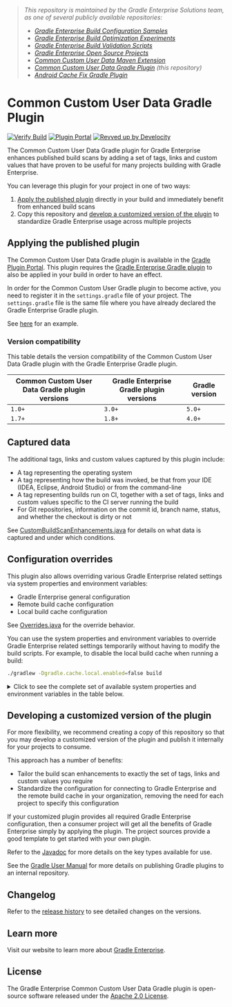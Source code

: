 > _This repository is maintained by the Gradle Enterprise Solutions team, as one of several publicly available repositories:_
> - _[Gradle Enterprise Build Configuration Samples][ge-build-config-samples]_
> - _[Gradle Enterprise Build Optimization Experiments][ge-build-optimization-experiments]_
> - _[Gradle Enterprise Build Validation Scripts][ge-build-validation-scripts]_
> - _[Gradle Enterprise Open Source Projects][ge-oss-projects]_
> - _[Common Custom User Data Maven Extension][ccud-maven-extension]_
> - _[Common Custom User Data Gradle Plugin][ccud-gradle-plugin] (this repository)_
> - _[Android Cache Fix Gradle Plugin][android-cache-fix-plugin]_

# Common Custom User Data Gradle Plugin

[![Verify Build](https://github.com/gradle/common-custom-user-data-gradle-plugin/actions/workflows/build-verification.yml/badge.svg?branch=main)](https://github.com/gradle/common-custom-user-data-gradle-plugin/actions/workflows/build-verification.yml)
[![Plugin Portal](https://img.shields.io/maven-metadata/v?metadataUrl=https://plugins.gradle.org/m2/com/gradle/common-custom-user-data-gradle-plugin/maven-metadata.xml&label=Plugin%20Portal)](https://plugins.gradle.org/plugin/com.gradle.common-custom-user-data-gradle-plugin)
[![Revved up by Develocity](https://img.shields.io/badge/Revved%20up%20by-Develocity-06A0CE?logo=Gradle&labelColor=02303A)](https://ge.solutions-team.gradle.com/scans)

The Common Custom User Data Gradle plugin for Gradle Enterprise enhances published build scans
by adding a set of tags, links and custom values that have proven to be useful for many projects building with Gradle Enterprise.

You can leverage this plugin for your project in one of two ways:
1. [Apply the published plugin](#applying-the-published-plugin) directly in your build and immediately benefit from enhanced build scans
2. Copy this repository and [develop a customized version of the plugin](#developing-a-customized-version-of-the-plugin) to standardize Gradle Enterprise usage across multiple projects

## Applying the published plugin

The Common Custom User Data Gradle plugin is available in the [Gradle Plugin Portal](https://plugins.gradle.org/plugin/com.gradle.common-custom-user-data-gradle-plugin). This
plugin requires the [Gradle Enterprise Gradle plugin](https://plugins.gradle.org/plugin/com.gradle.enterprise) to also be applied in your build in order to have an effect.

In order for the Common Custom User Gradle plugin to become active, you need to register it in the `settings.gradle` file of your project. The `settings.gradle` file is the same
file where you have already declared the Gradle Enterprise Gradle plugin.

See [here](settings.gradle) for an example.

### Version compatibility

This table details the version compatibility of the Common Custom User Data Gradle plugin with the Gradle Enterprise Gradle plugin.

| Common Custom User Data Gradle plugin versions | Gradle Enterprise Gradle plugin versions | Gradle version |
| ---------------------------------------------- | ---------------------------------------- | -------------- |
| `1.0+`                                         | `3.0+`                                   | `5.0+`         | 
| `1.7+`                                         | `1.8+`                                   | `4.0+`         |

## Captured data

The additional tags, links and custom values captured by this plugin include:
- A tag representing the operating system
- A tag representing how the build was invoked, be that from your IDE (IDEA, Eclipse, Android Studio) or from the command-line
- A tag representing builds run on CI, together with a set of tags, links and custom values specific to the CI server running the build
- For Git repositories, information on the commit id, branch name, status, and whether the checkout is dirty or not

See [CustomBuildScanEnhancements.java](./src/main/java/com/gradle/CustomBuildScanEnhancements.java) for details on what data is
captured and under which conditions.

## Configuration overrides

This plugin also allows overriding various Gradle Enterprise related settings via system properties and environment variables:
- Gradle Enterprise general configuration
- Remote build cache configuration
- Local build cache configuration

See [Overrides.java](./src/main/java/com/gradle/Overrides.java) for the override behavior.

You can use the system properties and environment variables to override Gradle Enterprise related settings temporarily without having
to modify the build scripts. For example, to disable the local build cache when running a build:

```bash
./gradlew -Dgradle.cache.local.enabled=false build
```

<details>
  <summary>Click to see the complete set of available system properties and environment variables in the table below. </summary>

### Gradle Enterprise settings

| Gradle Enterprise API                 | System property                        | Environment variable                   |
|:--------------------------------------|:---------------------------------------|:---------------------------------------|
| gradleEnterprise.server               | gradle.enterprise.url                  | GRADLE_ENTERPRISE_URL                  |
| gradleEnterprise.allowUntrustedServer | gradle.enterprise.allowUntrustedServer | GRADLE_ENTERPRISE_ALLOWUNTRUSTEDSERVER |

### Local Build Cache settings

| Local Build Cache API                            | System property                                 | Environment variable                            |
|:-------------------------------------------------|:------------------------------------------------|:------------------------------------------------|
| buildCache.local.setEnabled                      | gradle.cache.local.enabled                      | GRADLE_CACHE_LOCAL_ENABLED                      |
| buildCache.local.setPush                         | gradle.cache.local.push                         | GRADLE_CACHE_LOCAL_PUSH                         |
| buildCache.local.setDirectory                    | gradle.cache.local.directory                    | GRADLE_CACHE_LOCAL_DIRECTORY                    |
| buildCache.local.setRemoveUnusedEntriesAfterDays | gradle.cache.local.removeUnusedEntriesAfterDays | GRADLE_CACHE_LOCAL_REMOVEUNUSEDENTRIESAFTERDAYS |

### HTTP Build Cache settings

| HTTP Build Cache API                       | System property                           | Environment variable                      |
|:-------------------------------------------|:------------------------------------------|:------------------------------------------|
| buildCache.remote.setEnabled               | gradle.cache.remote.enabled               | GRADLE_CACHE_REMOTE_ENABLED               |
| buildCache.remote.setPush                  | gradle.cache.remote.push                  | GRADLE_CACHE_REMOTE_PUSH                  |
| buildCache.remote.setAllowUntrustedServer  | gradle.cache.remote.allowUntrustedServer  | GRADLE_CACHE_REMOTE_ALLOWUNTRUSTEDSERVER  |
| buildCache.remote.setAllowInsecureProtocol | gradle.cache.remote.allowInsecureProtocol | GRADLE_CACHE_REMOTE_ALLOWINSECUREPROTOCOL |
| buildCache.remote.setUrl                   | gradle.cache.remote.url                   | GRADLE_CACHE_REMOTE_URL                   |

### Gradle Enterprise Build Cache settings

| Gradle Enterprise Build Cache API          | System property                              | Environment variable                      |
|:-------------------------------------------|:---------------------------------------------|:------------------------------------------|
| buildCache.remote.setEnabled               | gradle.cache.remote.enabled                  | GRADLE_CACHE_REMOTE_ENABLED               |
| buildCache.remote.setPush                  | gradle.cache.remote.push                     | GRADLE_CACHE_REMOTE_PUSH                  |
| buildCache.remote.setAllowUntrustedServer  | gradle.cache.remote.allowUntrustedServer     | GRADLE_CACHE_REMOTE_ALLOWUNTRUSTEDSERVER  |
| buildCache.remote.setAllowInsecureProtocol | gradle.cache.remote.setAllowInsecureProtocol | GRADLE_CACHE_REMOTE_ALLOWINSECUREPROTOCOL |
| buildCache.remote.setServer                | gradle.cache.remote.server                   | GRADLE_CACHE_REMOTE_SERVER                |
| buildCache.remote.setPath                  | gradle.cache.remote.path                     | GRADLE_CACHE_REMOTE_PATH                  |

</details>

## Developing a customized version of the plugin

For more flexibility, we recommend creating a copy of this repository so that you may develop a customized version of the plugin and publish it internally for your projects to consume.

This approach has a number of benefits:
- Tailor the build scan enhancements to exactly the set of tags, links and custom values you require
- Standardize the configuration for connecting to Gradle Enterprise and the remote build cache in your organization, removing the need for each project to specify this configuration

If your customized plugin provides all required Gradle Enterprise configuration, then a consumer project will get all the benefits of Gradle Enterprise simply by applying the plugin. The
project sources provide a good template to get started with your own plugin.

Refer to the [Javadoc](https://docs.gradle.com/enterprise/gradle-plugin/api/) for more details on the key types available for use.

See the [Gradle User Manual](https://docs.gradle.org/current/userguide/publishing_gradle_plugins.html#custom-plugin-repositories) for more details on publishing Gradle plugins to an internal repository.

## Changelog

Refer to the [release history](https://github.com/gradle/common-custom-user-data-gradle-plugin/releases) to see detailed changes on the versions.

## Learn more

Visit our website to learn more about [Gradle Enterprise][gradle-enterprise].

## License

The Gradle Enterprise Common Custom User Data Gradle plugin is open-source software released under the [Apache 2.0 License][apache-license].

[ge-build-config-samples]: https://github.com/gradle/gradle-enterprise-build-config-samples
[ge-build-optimization-experiments]: https://github.com/gradle/gradle-enterprise-build-optimization-experiments
[ge-build-validation-scripts]: https://github.com/gradle/gradle-enterprise-build-validation-scripts
[ge-oss-projects]: https://github.com/gradle/gradle-enterprise-oss-projects
[ccud-gradle-plugin]: https://github.com/gradle/common-custom-user-data-gradle-plugin
[ccud-maven-extension]: https://github.com/gradle/common-custom-user-data-maven-extension
[android-cache-fix-plugin]: https://github.com/gradle/android-cache-fix-gradle-plugin
[gradle-enterprise]: https://gradle.com/enterprise
[apache-license]: https://www.apache.org/licenses/LICENSE-2.0.html
